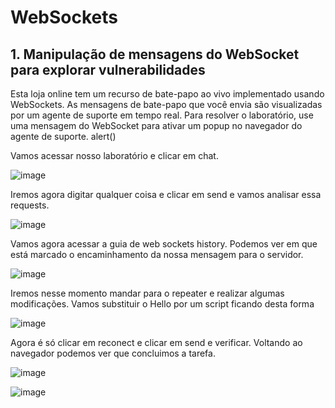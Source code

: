 # WebSockets

## 1. Manipulação de mensagens do WebSocket para explorar vulnerabilidades

Esta loja online tem um recurso de bate-papo ao vivo implementado usando WebSockets. As mensagens de bate-papo que você envia são visualizadas por um agente de suporte em tempo real.
Para resolver o laboratório, use uma mensagem do WebSocket para ativar um popup no navegador do agente de suporte. alert()

Vamos acessar nosso laboratório e clicar em chat. 

![image](https://user-images.githubusercontent.com/95362045/171884712-5990960a-4186-42bf-bdf1-362bd5f24fb3.png)

Iremos agora digitar qualquer coisa e clicar em send e vamos analisar essa requests.

![image](https://user-images.githubusercontent.com/95362045/171885036-ed6e6d1d-9fad-43e6-892d-1b4180c6374d.png)

Vamos agora acessar a guia de web sockets history. Podemos ver em que está marcado o encaminhamento da nossa  mensagem para o servidor.

![image](https://user-images.githubusercontent.com/95362045/171886493-fff8b5db-47c5-4c99-80f9-13d55abce1f5.png)

Iremos nesse momento mandar para o repeater e realizar algumas modificações. Vamos substituir o Hello por um script ficando desta forma

![image](https://user-images.githubusercontent.com/95362045/171889250-0a803a71-ed57-4ebd-8268-4ca05951bb83.png)

Agora é só clicar em reconect e clicar em send e verificar. Voltando ao navegador podemos ver que concluimos a tarefa.

![image](https://user-images.githubusercontent.com/95362045/171889886-c02bfb56-7a1e-4718-838e-053a21d1d452.png)

![image](https://user-images.githubusercontent.com/95362045/171890881-553cf395-d56f-41e2-bac3-c9b5f62dc324.png)
